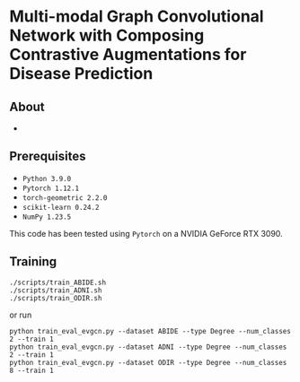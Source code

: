 # Multi-modal Graph Convolutional Network with Composing Contrastive Augmentations for Disease Prediction

## About
-

## Prerequisites
- `Python 3.9.0`
- `Pytorch 1.12.1`
- `torch-geometric 2.2.0`
- `scikit-learn 0.24.2`
- `NumPy 1.23.5`

This code has been tested using `Pytorch` on a NVIDIA GeForce RTX 3090.

## Training
```
./scripts/train_ABIDE.sh
./scripts/train_ADNI.sh
./scripts/train_ODIR.sh
```
or run
```
python train_eval_evgcn.py --dataset ABIDE --type Degree --num_classes 2 --train 1
python train_eval_evgcn.py --dataset ADNI --type Degree --num_classes 2 --train 1
python train_eval_evgcn.py --dataset ODIR --type Degree --num_classes 8 --train 1
```
